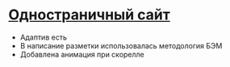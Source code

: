 # [Одностраничный сайт](https://zelelo622.github.io/Velocity/)

- Адаптив есть
- В написание разметки использовалась методология БЭМ
- Добавлена анимация при скорелле